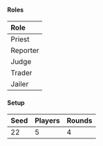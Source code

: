 #### Roles
| Role      |
| :-------- |
| Priest    |
| Reporter  |
| Judge     |
| Trader    |
| Jailer    |

#### Setup
| Seed | Players | Rounds  |
| :----| :-------| :------ |
| 22   | 5       | 4       |